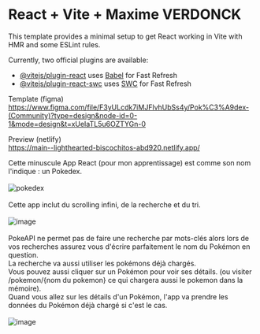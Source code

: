 # React + Vite + Maxime VERDONCK

This template provides a minimal setup to get React working in Vite with HMR and some ESLint rules.

Currently, two official plugins are available:

- [@vitejs/plugin-react](https://github.com/vitejs/vite-plugin-react/blob/main/packages/plugin-react/README.md) uses [Babel](https://babeljs.io/) for Fast Refresh
- [@vitejs/plugin-react-swc](https://github.com/vitejs/vite-plugin-react-swc) uses [SWC](https://swc.rs/) for Fast Refresh

Template (figma)<br />
https://www.figma.com/file/F3yULcdk7iMJFlvhUbSs4y/Pok%C3%A9dex-(Community)?type=design&node-id=0-1&mode=design&t=xUeIaTL5u6OZTYGn-0<br />

Preview (netlify)<br />
https://main--lighthearted-biscochitos-abd920.netlify.app/<br />

Cette minuscule App React (pour mon apprentissage) est comme son nom l'indique : un Pokedex.<br /><br />
![pokedex](https://github.com/vMaxime/Pokedex-REACT/assets/49071800/e99f3347-d892-4c03-a4de-9101427b473f)<br /><br />
Cette app inclut du scrolling infini, de la recherche et du tri.<br /><br />
![image](https://github.com/vMaxime/Pokedex-REACT/assets/49071800/a847dbff-2f2c-4bd3-988a-a891a9b223ac)<br /><br />
PokeAPI ne permet pas de faire une recherche par mots-clés alors lors de vos recherches assurez vous d'écrire parfaitement le nom du Pokémon en question.<br />
La recherche va aussi utiliser les pokémons déjà chargés.<br />
Vous pouvez aussi cliquer sur un Pokémon pour voir ses détails. (ou visiter /pokemon/{nom du pokemon} ce qui chargera aussi le pokemon dans la mémoire).<br />
Quand vous allez sur les détails d'un Pokémon, l'app va prendre les données du Pokémon déjà chargé si c'est le cas.<br /><br />
![image](https://github.com/vMaxime/Pokedex-REACT/assets/49071800/772b00c5-19c7-4718-b3f9-e3e2d9f89edc)<br />
